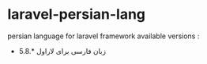 # laravel-persian-lang
persian language for laravel framework
available versions : 
- 5.8.*
زبان فارسی برای لاراول
